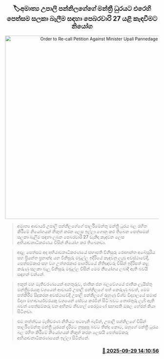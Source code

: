 <p align='center'><b><h2 align='center' title='Order to Re-call Petition Against Minister Upali Pannedage's Parliamentary Seat for Consideration on February 27th'>🏷අමාත්‍ය උපාලි පන්නිලගේගේ මන්ත්‍රී ධුරයට එරෙහි පෙත්සම සලකා බැලීම සඳහා පෙබරවාරි 27 යළි කැඳවීමට නි‍යෝග</h2></b></p>
<p align='center'><img src='https://helakuru.sgp1.cdn.digitaloceanspaces.com/esana/images/lib/upali-pannilage.jpg' width='600' alt='Order to Re-call Petition Against Minister Upali Pannedage's Parliamentary Seat for Consideration on February 27th'></p>

> අමාත්‍ය ආචාර්ය උපාලි පන්නිලගේගේ පාර්ලිමේන්තු මන්ත්‍රී ධුරය බල රහිත කිරීමේ නියෝගයක් නිකුත් කරන ලෙස ඉල්ලා ගොනු කර තිබෙන පෙත්සමක් සලකා බැලීම සඳහා ලබන පෙබරවාරි 27 වැනිදා කැඳවන ලෙස අභියාචනාධිකරණය විසින් නියෝග කර තිබෙනවා.

> අදාළ පෙත්සම අද අභියාචනාධිකරණයේ සභාපති විනිසුරු රොහාන්ත අබේසූරිය සහ ප්‍රියන්ත ප්‍රනාන්දු යන විනිසුරු මඩුල්ල ඉදිරියේ කැඳවනු ලැබූ අවස්ථාවේදී, පෙත්සම්කාර සහ වග උත්තරකාර පාර්ශ්වයේ නීතිඥවරු විසින් ඉදිරිපත් කළ කරුණු සලකා බැලූ විනිසුරු මඬුල්ල විසින් මෙම නියෝගය ලබාදී ඇති බවයි සඳහන් වන්නේ.

> ඉකුත් මහ මැතිවරණයෙන් අනතුරුව, ජාතික ජන බලවේගයේ ජාතික ලැයිස්තු මන්ත්‍රීවරයකු වශයෙන් ආචාර්ය උපාලි පන්නිලගේ පත් කෙරුණු බවත්, මෙම පත්කිරීම සිදුකරන අවස්ථාවේදී උපාලි පන්නිලගේ රුහුණු විශ්ව විද්‍යාලයේ සමාජ විද්‍යා මහාචාර්යවරයකු වශයෙන් සේවය කරමින් සිටි බවට තොරතුරු ලැබී ඇති බවත් පෙත්සම්කරු වන අභිනව නිවහල් පෙරමුණේ සභාපති ඔෂල හේරත් කියා සිටිනවා.

> එම තත්ත්වය මැතිවරණ නීතියට පටහැනි බැවින්, උපාලි පන්නිලගේ විසින් පාර්ලිමේන්තු මන්ත්‍රී ධුරයක් දැරීමට නුසුදුසු බවට තීන්දු කොට, ඔහුගේ මන්ත්‍රි ධුරය බල රහිත කිරීමේ නියෝගයක් නිකුත් කරන ලෙසයි පෙත්සම්කරු අභියාචනාධිකරණයෙන් ඉල්ලා සිටින්නේ.



<h3 align='right'><a href='https://www.helakuru.lk/esana/p/114066/'>📅 2025-09-29 14:10:56</a></h3>
